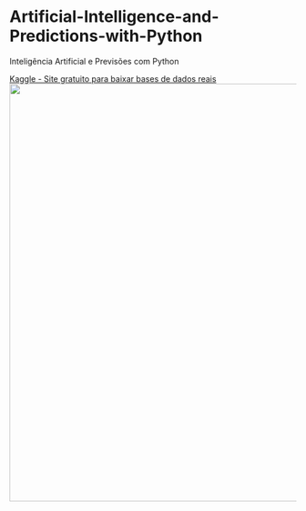 # Artificial-Intelligence-and-Predictions-with-Python
 Inteligência Artificial e Previsões com Python

 [Kaggle - Site gratuito para baixar bases de dados reais <br> <img src="https://i.ytimg.com/vi/u9MIwoFWXVg/maxresdefault.jpg" width="735px"> ](https://www.kaggle.com)
 
